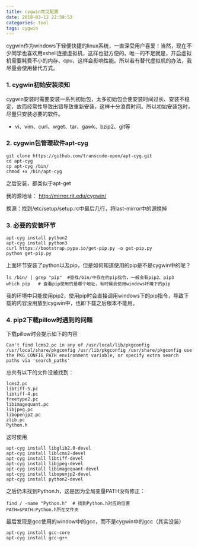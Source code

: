 ```yaml
---
title: cygwin常见配置
date: 2018-03-12 22:59:53
categories: tool
tags: cygwin
---
```


cygwin作为windows下轻便快捷的linux系统，一直深受用户喜爱！当然，现在不少同学也喜欢用xshell连接虚拟机，这样也挺方便的。唯一的不足就是，开启虚拟机需要耗费不小的内存、cpu，这样会影响性能。所以若有替代虚拟机的办法，我尽量会使用替代方式。

### 1. cygwin初始安装须知

cygwin安装时需要安装一系列初始包，太多初始包会使安装时间过长、安装不稳定，故而经常性导致出错导致重新安装，这样十分浪费时间。所以初始安装包时，尽量只安装必要的软件。

- vi、vim、curl、wget、tar、gawk、bzip2、git等

### 2. cygwin包管理软件apt-cyg

```shell
git clone https://github.com/transcode-open/apt-cyg.git
cd apt-cyg
cp apt-cyg /bin/
chmod +x /bin/apt-cyg
```

之后安装，都类似于apt-get

我的源地址： http://mirror.rit.edu/cygwin/

换源：找到/etc/setup/setup.rc中最后几行，将last-mirror中的源换掉

### 3. 必要的安装环节

```shell
apt-cyg install python2
apt-cyg install python3
curl https://bootstrap.pypa.io/get-pip.py -o get-pip.py
python get-pip.py
```

上面环节安装了python以及pip，但是如何知道使用的pip是不是cygwin中的呢？

```
ls /bin/ | grep "pip"  #查找/bin/中存在的pip指令，一般会有pip2、pip3
which pip   # 查看pip使用的是哪个地址，有时候会使用windows环境下的pip
```

我的环境中只能使用pip2，使用pip时会直接调用windows下的pip指令，导致下载的内容没用放到cygwin中，也即下载之后根本不能用。

### 4. pip2下载pillow时遇到的问题

下载pillow时会提示如下的内容

```
Can't find lcms2.pc in any of /usr/local/lib/pkgconfig /usr/local/share/pkgconfig /usr/lib/pkgconfig /usr/share/pkgconfig use the PKG_CONFIG_PATH environment variable, or specify extra search paths via 'search_paths'
```

总共有以下的文件没被找到：

```
lcms2.pc
libtiff-5.pc
libtiff-4.pc
freetype2.pc
libimagequant.pc
libjpeg.pc
libopenjp2.pc
zlib.pc
Python.h
```

这时使用

```
apt-cyg install libglib2.0-devel
apt-cyg install liblcms2-devel
apt-cyg install libtiff-devel
apt-cyg install libjpeg-devel
apt-cyg install libimagequant-devel
apt-cyg install libopenjp2-devel
apt-cyg install python2-devel
```

之后仍未找到Python.h，这是因为全局变量PATH没有修正：

```
find / -name "Python.h"  # 找到Python.h对应的位置
PATH=$PATH:Python.h所在文件夹
```

最后发现是gcc使用的window中的gcc，而不是cygwin中的gcc（其实没装）

```
apt-cyg install gcc-core
apt-cyg install gcc-g++
```



